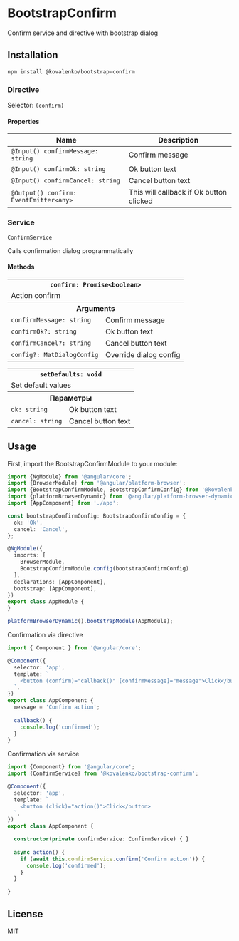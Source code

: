 # BootstrapConfirm

Confirm service and directive with bootstrap dialog

## Installation

```
npm install @kovalenko/bootstrap-confirm
```

### Directive

Selector: `(confirm)`

#### Properties

Name | Description
--- | ---
`@Input() confirmMessage: string` | Confirm message
`@Input() confirmOk: string` | Ok button text
`@Input() confirmCancel: string` | Cancel button text
`@Output() confirm: EventEmitter<any>` | This will callback if Ok button clicked


### Service

`ConfirmService`

Calls confirmation dialog programmatically

#### Methods

<table>
  <tr>
    <th colspan="2"><code>confirm: Promise&lt;boolean&gt;</code></th>
  </tr>
  <tr>
    <td colspan="2">Action confirm</td>
  </tr>
  <tr>
    <th colspan="2">Arguments</th>
  </tr>
  <tr>
    <td><code>confirmMessage: string</code></td>
    <td>Confirm message</td>
  </tr>
  <tr>
    <td><code>confirmOk?: string</code></td>
    <td>Ok button text</td>
  </tr>
  <tr>
    <td><code>confirmCancel?: string</code></td>
    <td>Cancel button text</td>
  </tr>
  <tr>
    <td><code>config?: MatDialogConfig</code></td>
    <td>Override dialog config</td>
  </tr>
</table>

<table>
  <tr>
    <th colspan="2"><code>setDefaults: void</code></th>
  </tr>
  <tr>
    <td colspan="2">Set default values</td>
  </tr>
  <tr>
    <th colspan="2">Параметры</th>
  </tr>
  <tr>
    <td><code>ok: string</code></td>
    <td>Ok button text</td>
  </tr>
  <tr>
    <td><code>cancel: string</code></td>
    <td>Cancel button text</td>
  </tr>
</table>

## Usage

First, import the BootstrapConfirmModule to your module:

```typescript
import {NgModule} from '@angular/core';
import {BrowserModule} from '@angular/platform-browser';
import {BootstrapConfirmModule, BootstrapConfirmConfig} from '@kovalenko/bootstrap-confirm';
import {platformBrowserDynamic} from '@angular/platform-browser-dynamic';
import {AppComponent} from './app';

const bootstrapConfirmConfig: BootstrapConfirmConfig = {
  ok: 'Ok',
  cancel: 'Cancel',
};

@NgModule({
  imports: [
    BrowserModule,
    BootstrapConfirmModule.config(bootstrapConfirmConfig)
  ],
  declarations: [AppComponent],
  bootstrap: [AppComponent],
})
export class AppModule {
}

platformBrowserDynamic().bootstrapModule(AppModule);
```

Confirmation via directive

```typescript
import { Component } from '@angular/core';

@Component({
  selector: 'app',
  template: `
    <button (confirm)="callback()" [confirmMessage]="message">Click</button>
  `,
})
export class AppComponent {
  message = 'Confirm action';
  
  callback() {
    console.log('confirmed');
  }
}
```

Confirmation via service

```typescript
import {Component} from '@angular/core';
import {ConfirmService} from '@kovalenko/bootstrap-confirm';

@Component({
  selector: 'app',
  template: `
    <button (click)="action()">Click</button>
  `,
})
export class AppComponent {

  constructor(private confirmService: ConfirmService) { }
  
  async action() {
    if (await this.confirmService.confirm('Confirm action')) {
      console.log('confirmed');
    }
  }

}
```

## License

MIT
